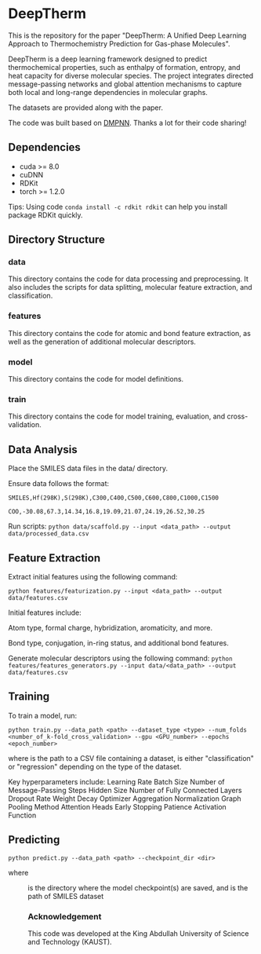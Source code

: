 # DeepTherm
This is the repository for the paper "DeepTherm: A Unified Deep Learning Approach to ‎Thermochemistry Prediction for Gas-phase Molecules‎".

DeepTherm is a deep learning framework designed to predict thermochemical properties, such as enthalpy of formation, entropy, and heat capacity for diverse molecular species. The project integrates directed message-passing networks and global attention mechanisms to capture both local and long-range dependencies in molecular graphs.

The datasets are provided along with the paper.

The code was built based on [DMPNN](https://github.com/chemprop/chemprop). Thanks a lot for their code sharing!

## Dependencies

+ cuda >= 8.0
+ cuDNN
+ RDKit
+ torch >= 1.2.0

Tips: Using code `conda install -c rdkit rdkit` can help you install package RDKit quickly.

## Directory Structure

### data                  
This directory contains the code for data processing and preprocessing. It also includes the scripts for data splitting, molecular feature extraction, and classification.

### features
This directory contains the code for atomic and bond feature extraction, as well as the generation of additional molecular descriptors.

### model
This directory contains the code for model definitions.

### train
This directory contains the code for model training, evaluation, and cross-validation.


## Data Analysis
Place the SMILES data files in the data/ directory.

Ensure data follows the format:

`SMILES,Hf(298K),S(298K),C300,C400,C500,C600,C800,C1000,C1500`

`COO,-30.08,67.3,14.34,16.8,19.09,21.07,24.19,26.52,30.25`

Run scripts:
`python data/scaffold.py --input <data_path> --output data/processed_data.csv`

## Feature Extraction
Extract initial features using the following command:

`python features/featurization.py --input <data_path> --output data/features.csv`

Initial features include:

Atom type, formal charge, hybridization, aromaticity, and more.

Bond type, conjugation, in-ring status, and additional bond features.

Generate molecular descriptors using the following command:
`python features/features_generators.py --input data/<data_path> --output data/features.csv`


## Training
To train a model, run:

`python train.py --data_path <path> --dataset_type <type> --num_folds <number_of_k-fold_cross_validation> --gpu <GPU_number> --epochs <epoch_number>`

where <path> is the path to a CSV file containing a dataset, <type> is either "classification" or "regression" depending on the type of the dataset.

Key hyperparameters include:
Learning Rate
Batch Size
Number of ‎Message-Passing Steps
Hidden Size
Number of Fully ‎Connected Layers
Dropout Rate
Weight Decay
Optimizer
Aggregation ‎Normalization
Graph Pooling Method
Attention Heads
Early Stopping Patience
Activation Function


## Predicting

`python predict.py --data_path <path> --checkpoint_dir <dir>`

where <dir> is the directory where the model checkpoint(s) are saved, and <path> is the path of SMILES dataset



### Acknowledgement 

This code was developed at the King Abdullah University of Science and Technology (KAUST).


